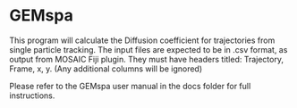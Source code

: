 # GEMspa

This program will calculate the Diffusion coefficient for trajectories from single particle tracking.  The input files are expected to be in .csv format, as output from MOSAIC Fiji plugin.  They must have headers titled: Trajectory, Frame, x, y.  (Any additional columns will be ignored)

Please refer to the GEMspa user manual in the docs folder for full instructions.

